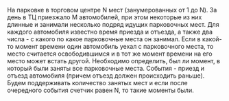 
На парковке в торговом центре N мест (занумерованных от 1 до N). За день в ТЦ приезжало М автомобилей, при этом некоторые из них длинные и занимали несколько подряд идущих парковочных мест. Для каждого автомобиля известно время приезда и отъезда, а также два числа - с какого по какое парковочные места он занимал. Если в какой-то момент времени один автомобиль уехал с парковочного места, то место считается освободившимся и в тот же момент времени на его место может встать другой. Необходимо определить, был ли момент, в который были заняты все парковочные места.
События - приезд и отъезд автомобиля (причем отъезд должен происходить раньше). Будем поддерживать количество занятых мест и если после очередного события счетчик равен N, то такие моменты были.
